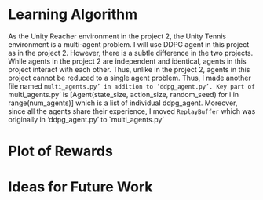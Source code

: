 # Learning Algorithm
As the Unity Reacher environment in the project 2, the Unity Tennis environment is a multi-agent problem. I will use DDPG agent in this project as in the project 2. However, there is a subtle difference in the two projects. While agents in the project 2 are independent and identical, agents in this project interact with each other. Thus, unlike in the project 2, agents in this project cannot be reduced to a single agent problem. Thus, I made another file named `multi_agents.py’ in addition to ‘ddpg_agent.py’. Key part of `multi_agents.py’ is 
[Agent(state_size, action_size, random_seed) for i in range(num_agents)]
which is a list of individual ddpg_agent. Moreover, since all the agents share their experience, I moved `ReplayBuffer` which was originally in ‘ddpg_agent.py’ to `multi_agents.py’

# Plot of Rewards

# Ideas for Future Work

